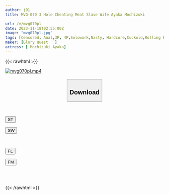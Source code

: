 ```yaml
---
author: j91
title: MVG-070 3 Hole Cheating Meat Slave Wife Ayaka Mochizuki

url: /v/mvg070pl
date: 2023-11-18T02:55:00Z
image: "mvg070pl.jpg"
tags: [Censored, Anal,3P, 4P,Solowork,Nasty, Hardcore,Cuckold,Rolling Back Eyes - Fainting	]
maker: [Glory Quest   ]
actress: [ Mochizuki Ayaka]
---
```



{{< rawhtml >}}

<div class="video" data-videoid="vpZMAXl4Xof46Gy">
    <a href="javascript:;">
        <img src="/v/mvg070pl/mvg070pl.jpg" width="WIDTH" height="HEIGHT" alt="mvg070pl.mp4" loading="lazy">
    </a>
</div>

<script type="text/javascript" src="https://j91.asia/asset/on-demand-st.js"></script>

<br>
  <link rel="stylesheet" href="https://j91.asia/asset/bs5.css">
  
  <center>
  <button class="btn btn-primary" type="button" data-bs-toggle="collapse" data-bs-target=".multi-collapse" aria-expanded="false" aria-controls="multiCollapseExample1 multiCollapseExample2"><h2>Download</h2></button></center>
</p>
<div class="row">
  <div class="col">
    <div class="collapse multi-collapse" id="multiCollapseExample1">
      <div class="card card-body">
	      	      <br>
<div class="buttons">  
<p><a href="https://streamtape.to/v/vpZMAXl4Xof46Gy" target="_blank"><button class="btn-hover color-3"><i class="fa fa-download"></i> ST</button></a></p>
<p><a href="https://sfastwish.com/nbmxkb2l6g27" target="_blank"><button class="btn-hover color-2"><i class="fa fa-download"></i> SW</button></a></p></div>
    </div>
  </div>
</div>
  <div class="col">
    <div class="collapse multi-collapse" id="multiCollapseExample2">
      <div class="card card-body">
	      <br>
<div class="buttons">
<p><a href="https://filelions.online/f/oihwjwbtr457" target="_blank"><button class="btn-hover color-9"><i class="fa fa-download"></i> FL</button></a></p>
<p><a href="javascript:;" target="_blank"><button class="btn-hover color-8"><i class="fa fa-download"></i> FM</button></a></p></div>
<br><br>
      </div>
    </div>
  </div>
</div>

{{< /rawhtml >}}
